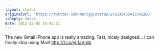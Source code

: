 ```yaml
---
layout: status
originalUrl: 'https://twitter.com/marcgg/status/276335455413342208'
isReply: false
date: 2012-12-05 14:41:21
---
```


The new Gmail iPhone app is really amazing. Fast, nicely designed... I can finally stop using Mail! http://t.co/yLfJVrdb
